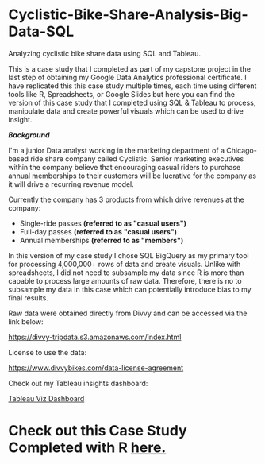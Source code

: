 # Cyclistic-Bike-Share-Analysis-Big-Data-SQL
Analyzing cyclistic bike share data using SQL and Tableau. 

This is a case study that I completed as part of my capstone project in the last step of obtaining my Google Data Analytics professional certificate. I have replicated this this case study multiple times, each time using different tools like R, Spreadsheets, or Google Slides but here you can find the version of this case study that I completed using SQL & Tableau to process, manipulate data and create powerful visuals which can be used to drive insight. 

***Background***

I'm a junior Data analyst working in the marketing department of a Chicago-based ride share company called Cyclistic. Senior marketing executives within the company believe that encouraging casual riders to purchase annual memberships to their customers will be lucrative for the company as it will drive a recurring revenue model. 

Currently the company has 3 products from which drive revenues at the company:
* Single-ride passes **(referred to as "casual users")**
* Full-day passes **(referred to as "casual users")**
* Annual memberships **(referred to as "members")**

In this version of my case study I chose SQL BigQuery as my primary tool for processing 4,000,000+ rows of data and create visuals. Unlike with spreadsheets, I did not need to subsample my data since R is more than capable to process large amounts of raw data. Therefore, there is no to subsample my data in this case which can potentially introduce bias to my final results. 

Raw data were obtained directly from Divvy and can be accessed via the link below:

https://divvy-tripdata.s3.amazonaws.com/index.html

License to use the data:

https://www.divvybikes.com/data-license-agreement

Check out my Tableau insights dashboard:

[Tableau Viz Dashboard](https://public.tableau.com/app/profile/harry.vahedi/viz/2022CyclisticBikeShareData/Dashboard2)

# Check out this Case Study Completed with R [here.](https://github.com/hossvah/Cyclistic-Ride-Share-Big-Data-R/tree/main)


